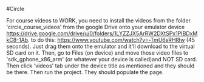 #Circle

For course videos to WORK, you need to install the videos from the folder 'circle_course_videos' from the google Drive onto your emulator device https://drive.google.com/drive/u/0/folders/1LYZZJX5ArRW2DXtSPx1PIBDxMkC8-1Ab. to do this: https://www.youtube.com/watch?v=-TmU6sRHI8w (45 seconds). Just drag them onto the emulator and it'll download to the virtual SD card on it. Then, go to Files (on device) and move those video files to 'sdk_gphone_x86_arm' (or whatever your device is called)and NOT SD card. Then click 'videos' tab under the device title as mentioned and they should be there.  Then run the project. They should populate the page.
